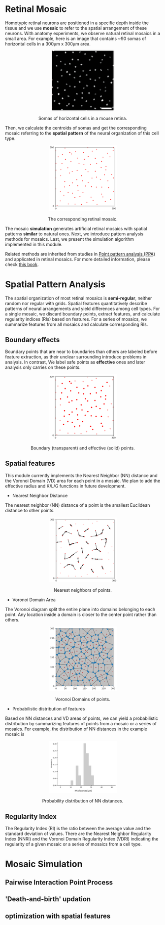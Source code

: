 # Retinal Mosaic

Homotypic retinal neurons are positioned in a specific depth inside the tissue and we use **mosaic** to refer to the spatial arrangement of these neurons. With anatomy experiments, we observe natural retinal mosaics in a small area. For example, here is an image that contains ~90 somas of horizontal cells in a 300μm x 300μm area.

<p align="center">
<img src="imgs/bg-hc-spatial.png" width="200">
<figcaption align = "center">Somas of horizontal cells in a mouse retina.</figcaption>
</p>

Then, we calculate the centroids of somas and get the corresponding mosaic referring to the **spatial pattern** of the neural organization of this cell type.

<p align="center">
<img src="imgs/bg-hc-points.png" width="220">
<figcaption align = "center">The corresponding retinal mosaic.</figcaption>
</p>

The mosaic **simulation** generates artificial retinal mosaics with spatial patterns **similar** to natural ones. Next, we introduce pattern analysis methods for mosaics. Last, we present the simulation algorithm implemented in this module. 

Related methods are inherited from studies in [Point pattern analysis (PPA)](https://en.wikipedia.org/wiki/Point_pattern_analysis) and applicated in retinal mosaics. For more detailed information, please check [this book](https://link.springer.com/chapter/10.1007/978-94-007-3858-4_12).

# Spatial Pattern Analysis

The spatial organization of most retinal mosaics is **semi-regular**, neither random nor regular with grids. Spatial features quantitatively describe patterns of neural arrangements and yield differences among cell types. For a single mosaic, we discard boundary points, extract features, and calculate regularity indices (RIs) based on features. For a series of mosaics, we summarize features from all mosaics and calculate corresponding RIs.

## Boundary effects

Boundary points that are near to boundaries than others are labeled before feature extraction, as their unclear surrounding introduce problems in analysis. In contrast, We label safe points as **effective** ones and later analysis only carries on these points.

<p align="center">
<img src="imgs/bg-hc-effective-points.png" width="220">
<figcaption align = "center">Boundary (transparent) and effective (solid) points.</figcaption>
</p>

## Spatial features

This module currently implements the Nearest Neighbor (NN) distance and the Voronoi Domain (VD) area for each point in a mosaic. We plan to add the effective radius and K/L/G functions in future development. 

- Nearest Neighbor Distance

The nearest neighbor (NN) distance of a point is the smallest Euclidean distance to other points.
<p align="center">
<img src="imgs/bg-hc-nns.png" width="220">
<figcaption align = "center">Nearest neighbors of points.</figcaption>
</p>

- Voronoi Domain Area

The Voronoi diagram split the entire plane into domains belonging to each point. Any location inside a domain is closer to the center point rather than others. 

<p align="center">
<img src="imgs/bg-hc-vds.png" width="220">
<figcaption align = "center">Voronoi Domains of points.</figcaption>
</p>

- Probabilistic distribution of features

Based on NN distances and VD areas of points, we can yield a probabilistic distribution by summarizing features of points from a mosaic or a series of mosaics. For example, the distribution of NN distances in the example mosaic is

<p align="center">
<img src="imgs/bg-hc-nns-pd.png" width="220">
<figcaption align = "center">Probability distribution of NN distances.</figcaption>
</p>

## Regularity Index

The Regularity Index (RI) is the ratio between the average value and the standard deviation of values. There are the Nearest Neighbor Regularity Index (NNRI) and the Voronoi Domain Regularity Index (VDRI) indicating the regularity of a given mosaic or a series of mosaics from a cell type.

# Mosaic Simulation

## Pairwise Interaction Point Process

## 'Death-and-birth' updation

## optimization with spatial features





